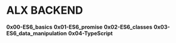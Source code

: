 # ALX BACKEND

**0x00-ES6_basics**
**0x01-ES6_promise**
**0x02-ES6_classes**
**0x03-ES6_data_manipulation**
**0x04-TypeScript**
